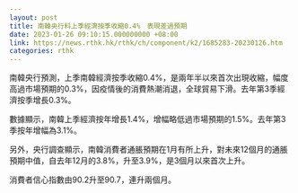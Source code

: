 ```yaml
---
layout: post
title: 南韓央行料上季經濟按季收縮0.4%　表現差過預期
date: 2023-01-26 09:10:15.000000000 +08:00
link: https://news.rthk.hk/rthk/ch/component/k2/1685283-20230126.htm
categories: rthk
---
```


南韓央行預測，上季南韓經濟按季收縮0.4%，是兩年半以來首次出現收縮，幅度高過市場預期的0.3%，因疫情後的消費熱潮消退，全球貿易下滑。去年第3季經濟按季增長0.3%。

數據顯示，南韓上季經濟按年增長1.4%，增幅略低過市場預期的1.5%。去年第3季按年增幅為3.1%。

另外，央行調查顯示，南韓消費者通脹預期在1月有所上升，對未來12個月的通脹預期中值，自去年12月的3.8%，升至3.9%，是3個月以來首次上升。

消費者信心指數由90.2升至90.7，連升兩個月。
